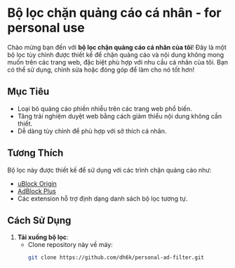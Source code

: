 # Bộ lọc chặn quảng cáo cá nhân - for personal use

Chào mừng bạn đến với **bộ lọc chặn quảng cáo cá nhân của tôi**! Đây là một bộ lọc tùy chỉnh được thiết kế để chặn quảng cáo và nội dung không mong muốn trên các trang web, đặc biệt phù hợp với nhu cầu cá nhân của tôi. Bạn có thể sử dụng, chỉnh sửa hoặc đóng góp để làm cho nó tốt hơn!

## Mục Tiêu
- Loại bỏ quảng cáo phiền nhiễu trên các trang web phổ biến.
- Tăng trải nghiệm duyệt web bằng cách giảm thiểu nội dung không cần thiết.
- Dễ dàng tùy chỉnh để phù hợp với sở thích cá nhân.

## Tương Thích
Bộ lọc này được thiết kế để sử dụng với các trình chặn quảng cáo như:
- [uBlock Origin](https://github.com/gorhill/uBlock)
- [AdBlock Plus](https://adblockplus.org/)
- Các extension hỗ trợ định dạng danh sách bộ lọc tương tự.

## Cách Sử Dụng
1. **Tải xuống bộ lọc**:
   - Clone repository này về máy:
     ```bash
     git clone https://github.com/dh6k/personal-ad-filter.git

